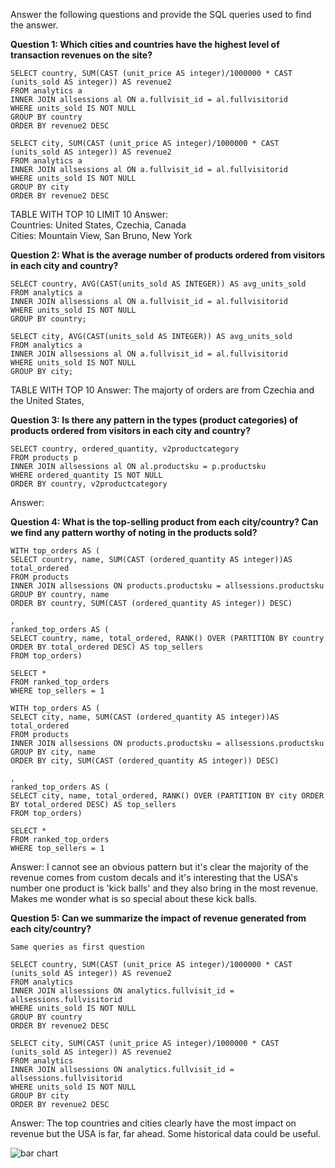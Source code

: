 Answer the following questions and provide the SQL queries used to find the answer.

    
**Question 1: Which cities and countries have the highest level of transaction revenues on the site?**

``` 
SELECT country, SUM(CAST (unit_price AS integer)/1000000 * CAST (units_sold AS integer)) AS revenue2  
FROM analytics a
INNER JOIN allsessions al ON a.fullvisit_id = al.fullvisitorid   
WHERE units_sold IS NOT NULL   
GROUP BY country   
ORDER BY revenue2 DESC
```
```
SELECT city, SUM(CAST (unit_price AS integer)/1000000 * CAST (units_sold AS integer)) AS revenue2  
FROM analytics a
INNER JOIN allsessions al ON a.fullvisit_id = al.fullvisitorid   
WHERE units_sold IS NOT NULL   
GROUP BY city   
ORDER BY revenue2 DESC
```
TABLE WITH TOP 10 LIMIT 10 
Answer:   
Countries: United States, Czechia, Canada   
Cities: Mountain View, San Bruno, New York  



**Question 2: What is the average number of products ordered from visitors in each city and country?**

``` 
SELECT country, AVG(CAST(units_sold AS INTEGER)) AS avg_units_sold  
FROM analytics a
INNER JOIN allsessions al ON a.fullvisit_id = al.fullvisitorid  
WHERE units_sold IS NOT NULL  
GROUP BY country;
```
```
SELECT city, AVG(CAST(units_sold AS INTEGER)) AS avg_units_sold  
FROM analytics a
INNER JOIN allsessions al ON a.fullvisit_id = al.fullvisitorid  
WHERE units_sold IS NOT NULL  
GROUP BY city;
``` 
TABLE WITH TOP 10 
Answer: The majorty of orders are from Czechia and the United States,   



**Question 3: Is there any pattern in the types (product categories) of products ordered from visitors in each city and country?**


```
SELECT country, ordered_quantity, v2productcategory  
FROM products p   
INNER JOIN allsessions al ON al.productsku = p.productsku   
WHERE ordered_quantity IS NOT NULL   
ORDER BY country, v2productcategory  
```

Answer:





**Question 4: What is the top-selling product from each city/country? Can we find any pattern worthy of noting in the products sold?**


``` 
WITH top_orders AS (  
SELECT country, name, SUM(CAST (ordered_quantity AS integer))AS total_ordered  
FROM products  
INNER JOIN allsessions ON products.productsku = allsessions.productsku  
GROUP BY country, name  
ORDER BY country, SUM(CAST (ordered_quantity AS integer)) DESC)  
  
, 
ranked_top_orders AS (  
SELECT country, name, total_ordered, RANK() OVER (PARTITION BY country ORDER BY total_ordered DESC) AS top_sellers  
FROM top_orders)   

SELECT *   
FROM ranked_top_orders   
WHERE top_sellers = 1
```

```
WITH top_orders AS (  
SELECT city, name, SUM(CAST (ordered_quantity AS integer))AS total_ordered  
FROM products  
INNER JOIN allsessions ON products.productsku = allsessions.productsku  
GROUP BY city, name  
ORDER BY city, SUM(CAST (ordered_quantity AS integer)) DESC)  
  
,  
ranked_top_orders AS (  
SELECT city, name, total_ordered, RANK() OVER (PARTITION BY city ORDER BY total_ordered DESC) AS top_sellers  
FROM top_orders)   

SELECT *   
FROM ranked_top_orders   
WHERE top_sellers = 1
```


Answer: I cannot see an obvious pattern but it's clear the majority of the revenue comes from custom decals and it's interesting that the USA's number one product is 'kick balls' and they also bring in the most revenue. Makes me wonder what is so special about these kick balls.  





**Question 5: Can we summarize the impact of revenue generated from each city/country?**

```
Same queries as first question   

SELECT country, SUM(CAST (unit_price AS integer)/1000000 * CAST (units_sold AS integer)) AS revenue2  
FROM analytics  
INNER JOIN allsessions ON analytics.fullvisit_id = allsessions.fullvisitorid   
WHERE units_sold IS NOT NULL   
GROUP BY country   
ORDER BY revenue2 DESC  

SELECT city, SUM(CAST (unit_price AS integer)/1000000 * CAST (units_sold AS integer)) AS revenue2  
FROM analytics  
INNER JOIN allsessions ON analytics.fullvisit_id = allsessions.fullvisitorid   
WHERE units_sold IS NOT NULL   
GROUP BY city   
ORDER BY revenue2 DESC
```

Answer: The top countries and cities clearly have the most impact on revenue but the USA is far, far ahead. Some historical data could be useful. 

![bar chart](https://github.com/user-attachments/assets/6180ca57-607f-45a9-9387-c01a300bcb2c)





